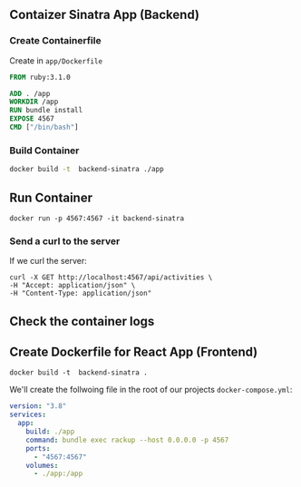 ## Contaizer  Sinatra App (Backend)


### Create Containerfile

Create in `app/Dockerfile`

```dockerfile
FROM ruby:3.1.0

ADD . /app
WORKDIR /app
RUN bundle install
EXPOSE 4567
CMD ["/bin/bash"]
```

### Build Container

```sh
docker build -t  backend-sinatra ./app
 ```

 ## Run Container

 ```
 docker run -p 4567:4567 -it backend-sinatra
 ```


### Send a curl to the server

If we curl the server:
```
curl -X GET http://localhost:4567/api/activities \
-H "Accept: application/json" \
-H "Content-Type: application/json"
```

 ## Check the container logs


## Create Dockerfile for React App (Frontend)

```
docker build -t  backend-sinatra .
```



We'll create the follwoing file in the root of our projects `docker-compose.yml`:

```yaml
version: "3.8"
services:
  app:
    build: ./app
    command: bundle exec rackup --host 0.0.0.0 -p 4567
    ports:
      - "4567:4567"
    volumes:
      - ./app:/app
```